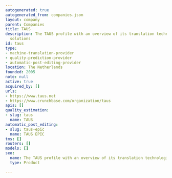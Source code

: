 ```yaml
---
autogenerated: true
autogenerated_from: companies.json
layout: company
parent: Companies
title: TAUS
description: The TAUS profile with an overview of its translation technologies and
  solutions
id: taus
type:
- machine-translation-provider
- quality-prediction-provider
- automatic-post-editing-provider
location: The Netherlands
founded: 2005
note: null
active: true
acquired_by: []
urls:
- https://www.taus.net
- https://www.crunchbase.com/organization/taus
apis: []
quality_estimation:
- slug: taus
  name: TAUS
automatic_post_editing:
- slug: taus-epic
  name: TAUS EPIC
tms: []
routers: []
models: []
seo:
  name: The TAUS profile with an overview of its translation technologies and solutions
  type: Product

---
```


